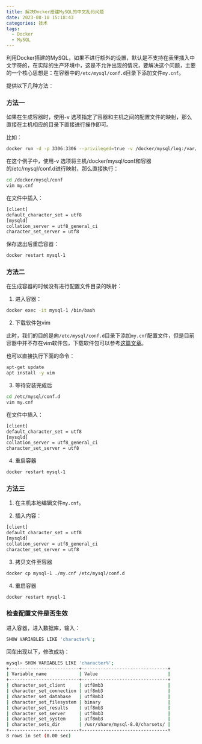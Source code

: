 ```yaml
---
title: 解决Docker搭建MySQL的中文乱码问题
date: 2023-08-10 15:18:43
categories: 技术
tags:
  - Docker
  - MySQL
---
```


利用Docker搭建的MySQL，如果不进行额外的设置，默认是不支持在表里插入中文字符的，在实际的生产环境中，这是不允许出现的情况，要解决这个问题，主要的一个核心思想是：在容器中的`/etc/mysql/conf.d`目录下添加文件`my.cnf`。

提供以下几种方法：

### 方法一

如果在生成容器时，使用-v 选项指定了容器和主机之间的配置文件的映射，那么直接在主机相应的目录下直接进行操作即可。

<!-- more -->

比如：

```bash
docker run -d -p 3306:3306 --privileged=true -v /docker/mysql/log:/var/log/mysql -v /docker/mysql/data:/var/lib/mysql -v /docker/mysql/conf:/etc/mysql/conf.d -e MYSQL_ROOT_PASSWORD=admin --name mysql-1 mysql:latest 
```

在这个例子中，使用-v 选项将主机/docker/mysql/conf和容器的/etc/mysql/conf.d进行映射，那么直接执行：

```bash
cd /docker/mysql/conf
vim my.cnf
```

在文件中插入：

```bash
[client]
default_character_set = utf8
[mysqld]
collation_server = utf8_general_ci
character_set_server = utf8
```

保存退出后重启容器：

```bash
docker restart mysql-1
```

### 方法二

在生成容器的时候没有进行配置文件目录的映射：

1. 进入容器：

```bash
docker exec -it mysql-1 /bin/bash
```

2. 下载软件包vim

此时，我们的目的是向`/etc/mysql/conf.d`目录下添加`my.cnf`配置文件，但是目前容器中并不存在vim软件包，下载软件包可以参考[这篇文章](https://nustarain.gitee.io/2023/08/09/ContainerDownloadSoft/)。

也可以直接执行下面的命令：

```bash
apt-get update
apt install -y vim
```

3. 等待安装完成后

```bash
cd /etc/mysql/conf.d
vim my.cnf
```

在文件中插入：

```bash
[client]
default_character_set = utf8
[mysqld]
collation_server = utf8_general_ci
character_set_server = utf8
```

4. 重启容器

```bash
docker restart mysql-1
```

### 方法三

1. 在主机本地编辑文件`my.cnf`。

2. 插入内容：

```bash
[client]
default_character_set = utf8
[mysqld]
collation_server = utf8_general_ci
character_set_server = utf8
```

3. 拷贝文件至容器

```bash
docker cp mysql-1 ./my.cnf /etc/mysql/conf.d
```

4. 重启容器

```bash
docker restart mysql-1
```

### 检查配置文件是否生效

进入容器，进入数据库，输入：

```bash
SHOW VARIABLES LIKE 'character%';
```

回车出现以下，修改成功：

```bash 折叠代码
mysql> SHOW VARIABLES LIKE 'character%';
+--------------------------+--------------------------------+
| Variable_name            | Value                          |
+--------------------------+--------------------------------+
| character_set_client     | utf8mb3                        |
| character_set_connection | utf8mb3                        |
| character_set_database   | utf8mb3                        |
| character_set_filesystem | binary                         |
| character_set_results    | utf8mb3                        |
| character_set_server     | utf8mb3                        |
| character_set_system     | utf8mb3                        |
| character_sets_dir       | /usr/share/mysql-8.0/charsets/ |
+--------------------------+--------------------------------+
8 rows in set (0.00 sec)
```